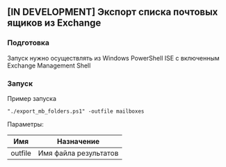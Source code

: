 ## [IN DEVELOPMENT] Экспорт списка почтовых ящиков из Exchange

### Подготовка

Запуск нужно осуществлять из Windows PowerShell ISE с включенным Exchange Management Shell


### Запуск

Пример запуска
```
"./export_mb_folders.ps1" -outfile mailboxes
```
Параметры:

| Имя     | Назначение                                      |
|---------|-------------------------------------------------|
| outfile | Имя файла результатов                           |


